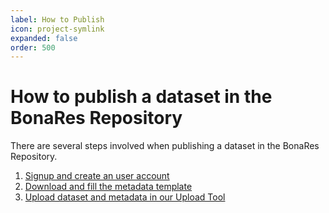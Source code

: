 ```yaml
---
label: How to Publish
icon: project-symlink
expanded: false
order: 500
---
```

# How to publish a dataset in the BonaRes Repository 

There are several steps involved when publishing a dataset in the BonaRes Repository.

1. [Signup and create an user account](/how_to_publish/registration.md)
2. [Download and fill the metadata template](/how_to_publish/download_and_fill_out.md)
3. [Upload dataset and metadata in our Upload Tool](/how_to_publish/dataset_and_metadata.md)
